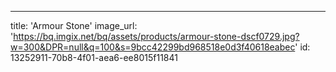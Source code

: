 ---
title: 'Armour Stone'
image_url: 'https://bq.imgix.net/bq/assets/products/armour-stone-dscf0729.jpg?w=300&DPR=null&q=100&s=9bcc42299bd968518e0d3f40618eabec'
id: 13252911-70b8-4f01-aea6-ee8015f11841
